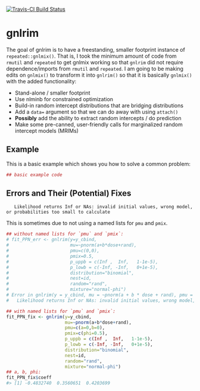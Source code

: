 <!-- README.md is generated from README.Rmd. Please edit the .Rmd -->
[![Travis-CI Build Status](https://travis-ci.org/swihart/gnlrim.svg?branch=master)](https://travis-ci.org/swihart/gnlrim)

gnlrim
======

The goal of gnlrim is to have a freestanding, smaller footprint instance of `repeated::gnlmix()`. That is, I took the minimum amount of code from `rmutil` and `repeated` to get gnlmix working so that `gnlrim` did not require dependence/imports from `rmutil` and `repeated`. I am going to be making edits on `gnlmix()` to transform it into `gnlrim()` so that it is basically `gnlmix()` with the added functionality:

-   Stand-alone / smaller footprint
-   Use nlminb for constrained optimization
-   Build-in random intercept distributions that are bridging distributions
-   Add a `data=` argument so that we can do away with using `attach()`
-   **Possibly** add the ability to extract random intercepts / do prediction
-   Make some pre-canned, user-friendly calls for marginalized random intercept models (MRIMs)

Example
-------

This is a basic example which shows you how to solve a common problem:

``` r
## basic example code
```

Errors and Their (Potential) Fixes
----------------------------------

       Likelihood returns Inf or NAs: invalid initial values, wrong model, or probabilities too small to calculate

This is sometimes due to not using a named lists for `pmu` and `pmix`.

``` r
## without named lists for `pmu` and `pmix`:
# fit_PPN_err <- gnlrim(y=y_cbind,
#                       mu=~pnorm(a+b*dose+rand),
#                       pmu=c(0,0),
#                       pmix=0.5,
#                       p_uppb = c(Inf ,  Inf,   1-1e-5),
#                       p_lowb = c(-Inf, -Inf,   0+1e-5),
#                       distribution="binomial",
#                       nest=id,
#                       random="rand",
#                       mixture="normal-phi")
# Error in gnlrim(y = y_cbind, mu = ~pnorm(a + b * dose + rand), pmu = c(0,  : 
#   Likelihood returns Inf or NAs: invalid initial values, wrong model, or probabilities too small to calculate

## with named lists for `pmu` and `pmix`:
fit_PPN_fix <- gnlrim(y=y_cbind,
                      mu=~pnorm(a+b*dose+rand),
                      pmu=c(a=0,b=0),
                      pmix=c(phi=0.5),
                      p_uppb = c(Inf ,  Inf,   1-1e-5),
                      p_lowb = c(-Inf, -Inf,   0+1e-5),
                      distribution="binomial",
                      nest=id,
                      random="rand",
                      mixture="normal-phi")
## a, b, phi:
fit_PPN_fix$coeff
#> [1] -0.4832740  0.3560651  0.4203699
```
